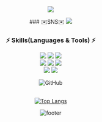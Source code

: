 <div align="center">
  <img src="https://capsule-render.vercel.app/api?type=wave&color=auto&height=300&section=header&text=Welcome&fontSize=50&desc=Hello%20Hwayeong's%20github&animation=fadeIn" />
  <p>
  ### ✉️SNS✉️
  <a href="https://kiwi85547.tistory.com/">
     <img
          src="https://img.shields.io/badge/tistory-FF6A00.svg?style=for-the-badge&logo=tistory&logoColor=white&link=https://kiwi85547.tistory.com">
  </a>
  <br>
  
  <h3 align="center">⚡ Skills(Languages & Tools) ⚡ </h3>

  <img src="https://img.shields.io/badge/JAVA-007396?style=for-the-badge&logo=Java&logoColor=white">
  <img src="https://img.shields.io/badge/Spring-6DB33F?style=for-the-badge&logo=Spring&logoColor=white"> 
  <img src="https://img.shields.io/badge/react-20232a.svg?style=for-the-badge&logo=react&logoColor=61DAFB" /><br>
  <img src="https://img.shields.io/badge/javascript-F7DF1E.svg?style=for-the-badge&logo=javascript&logoColor=20232a" />
  <img src="https://img.shields.io/badge/html5-E34F26.svg?style=for-the-badge&logo=html5&logoColor=white" />
  <img src="https://img.shields.io/badge/css3-1572B6.svg?style=for-the-badge&logo=css3&logoColor=white" /><br>
  <img src="https://img.shields.io/badge/mysql-4479A1?style=for-the-badge&logo=mysql&logoColor=white">
  <img src="https://img.shields.io/badge/mariaDB-003545?style=for-the-badge&logo=mariaDB&logoColor=white"> 


   ![GitHub](https://img.shields.io/badge/github-%23121011.svg?style=for-the-badge&logo=github&logoColor=white)

  <br>[![Top Langs](https://github-readme-stats.vercel.app/api/top-langs/?username=huitopia&layout=compact)](https://github.com/huitopia/github-readme-stats)
  
  ![footer](https://capsule-render.vercel.app/api?section=footer&height=200&color=C3E5AE)
</div>
